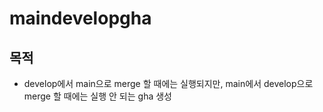 # maindevelopgha

## 목적
- develop에서 main으로 merge 할 때에는 실행되지만, main에서 develop으로 merge 할 때에는 실행 안 되는 gha 생성